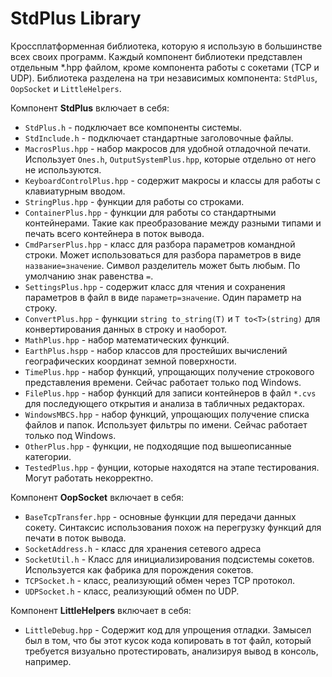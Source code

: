 # StdPlus Library

Кроссплатформенная библиотека, которую я использую в большинстве всех своих программ. Каждый компонент библиотеки представлен отдельным *.hpp файлом, кроме компонента работы с сокетами (TCP и UDP). Библиотека разделена на три независимых компонента: `StdPlus`,  `OopSocket` и `LittleHelpers`.

Компонент **StdPlus** включает в себя:

- `StdPlus.h` - подключает все компоненты системы.
- `StdInclude.h` - подключает стандартные заголовочные файлы.
- `MacrosPlus.hpp` - набор макросов для удобной отладочной печати. Использует `Ones.h`, `OutputSystemPlus.hpp`, которые отдельно от него не используются.
- `KeyboardControlPlus.hpp` - содержит макросы и классы для работы с клавиатурным вводом. 
- `StringPlus.hpp` - функции для работы со строками.
- `ContainerPlus.hpp` - функции для работы со стандартными контейнерами. Такие как преобразование между разными типами и печать всего контейнера в поток вывода.
- `CmdParserPlus.hpp` - класс для разбора параметров командной строки. Может использоваться для разбора параметров в виде `название=значение`. Символ разделитель может быть любым. По умолчанию знак равенства `=`.
- `SettingsPlus.hpp` - содержит класс для чтения и сохранения параметров в файл в виде `параметр=значение`. Один параметр на строку.
- `ConvertPlus.hpp` - функции `string to_string(T)` и `T to<T>(string)` для конвертирования данных в строку и наоборот. 
- `MathPlus.hpp` - набор математических функций.
- `EarthPlus.hspp` - набор классов для простейших вычислений географических координат земной поверхности.
- `TimePlus.hpp` - набор функций, упрощающих получение строкового представления времени. Сейчас работает только под Windows.
- `FilePlus.hpp` - набор функций для записи контейнеров в файл `*.cvs` для последующего открытия и анализа в табличных редакторах.
- `WindowsMBCS.hpp` - набор функций, упрощающих получение списка файлов и папок. Использует фильтры по имени. Сейчас работает только под Windows.
- `OtherPlus.hpp` - функции, не подходящие под вышеописанные категории.
- `TestedPlus.hpp` - фунции, которые находятся на этапе тестирования. Могут работать некорректно.

Компонент **OopSocket** включает в себя:

- `BaseTcpTransfer.hpp` - основные функции для передачи данных сокету. Синтаксис использования похож на перегрузку функций для печати в поток вывода.
- `SocketAddress.h` - класс для хранения сетевого адреса
- `SocketUtil.h` - Класс для инициализирования подсистемы сокетов. Используется как фабрика для порождения сокетов.
- `TCPSocket.h` - класс, реализующий обмен через TCP протокол.
- `UDPSocket.h` - класс, реализующий обмен по UDP.

Компонент **LittleHelpers** включает в себя:

- `LittleDebug.hpp` - Содержит код для упрощения отладки. Замысел был в том, что бы этот кусок кода копировать в тот файл, который требуется визуально протестировать, анализируя вывод в консоль, например.